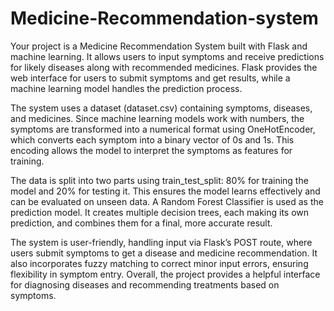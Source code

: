 # Medicine-Recommendation-system
Your project is a Medicine Recommendation System built with Flask and machine learning. It allows users to input symptoms and receive predictions for likely diseases along with recommended medicines. Flask provides the web interface for users to submit symptoms and get results, while a machine learning model handles the prediction process.

The system uses a dataset (dataset.csv) containing symptoms, diseases, and medicines. Since machine learning models work with numbers, the symptoms are transformed into a numerical format using OneHotEncoder, which converts each symptom into a binary vector of 0s and 1s. This encoding allows the model to interpret the symptoms as features for training.

The data is split into two parts using train_test_split: 80% for training the model and 20% for testing it. This ensures the model learns effectively and can be evaluated on unseen data. A Random Forest Classifier is used as the prediction model. It creates multiple decision trees, each making its own prediction, and combines them for a final, more accurate result.

The system is user-friendly, handling input via Flask’s POST route, where users submit symptoms to get a disease and medicine recommendation. It also incorporates fuzzy matching to correct minor input errors, ensuring flexibility in symptom entry. Overall, the project provides a helpful interface for diagnosing diseases and recommending treatments based on symptoms.
